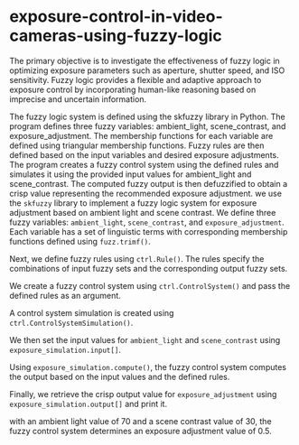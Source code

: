 # exposure-control-in-video-cameras-using-fuzzy-logic
The primary objective is to investigate the effectiveness of fuzzy logic in optimizing exposure parameters such as aperture, shutter speed, and ISO sensitivity. Fuzzy logic provides a flexible and adaptive approach to exposure control by incorporating human-like reasoning based on imprecise and uncertain information.

The fuzzy logic system is defined using the skfuzzy library in Python. The program defines three fuzzy variables: ambient_light, scene_contrast, and exposure_adjustment. The membership functions for each variable are defined using triangular membership functions. Fuzzy rules are then defined based on the input variables and desired exposure adjustments.
The program creates a fuzzy control system using the defined rules and simulates it using the provided input values for ambient_light and scene_contrast. The computed fuzzy output is then defuzzified to obtain a crisp value representing the recommended exposure adjustment.
we use the `skfuzzy` library to implement a fuzzy logic system for exposure adjustment based on ambient light and scene contrast. 
We define three fuzzy variables: `ambient_light`, `scene_contrast`, and `exposure_adjustment`. Each variable has a set of linguistic terms with corresponding membership functions defined using `fuzz.trimf()`. 

Next, we define fuzzy rules using `ctrl.Rule()`. The rules specify the combinations of input fuzzy sets and the corresponding output fuzzy sets. 

We create a fuzzy control system using `ctrl.ControlSystem()` and pass the defined rules as an argument. 

A control system simulation is created using `ctrl.ControlSystemSimulation()`.

We then set the input values for `ambient_light` and `scene_contrast` using `exposure_simulation.input[]`. 

Using `exposure_simulation.compute()`, the fuzzy control system computes the output based on the input values and the defined rules. 

Finally, we retrieve the crisp output value for `exposure_adjustment` using `exposure_simulation.output[]` and print it.

with an ambient light value of 70 and a scene contrast value of 30, the fuzzy control system determines an exposure adjustment value of 0.5.


